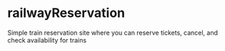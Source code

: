 # railwayReservation

Simple train reservation site where you can reserve tickets, cancel, and check availability for trains
